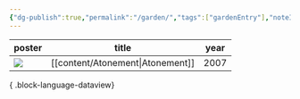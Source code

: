 ```yaml
---
{"dg-publish":true,"permalink":"/garden/","tags":["gardenEntry"],"noteIcon":""}
---
```


| poster                                                                                                                                  | title                               | year |
| --------------------------------------------------------------------------------------------------------------------------------------- | ----------------------------------- | ---- |
| ![](https://m.media-amazon.com/images/M/MV5BMGRiYjE0YzItMzk3Zi00ZmYwLWJjNDktYTAwYjIwMjIxYzM3XkEyXkFqcGdeQXVyMTMxODk2OTU@._V1_SX300.jpg) | [[content/Atonement\|Atonement]] | 2007 |

{ .block-language-dataview}